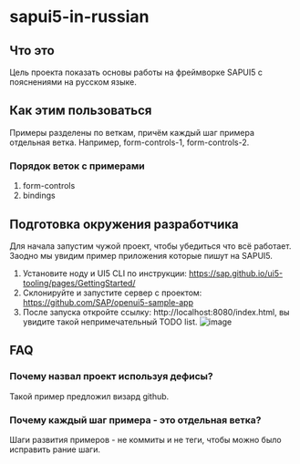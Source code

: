 # sapui5-in-russian

## Что это
Цель проекта показать основы работы на фреймворке SAPUI5 с пояснениями на русском языке.

## Как этим пользоваться
Примеры разделены по веткам, причём каждый шаг примера отдельная ветка.
Например, form-controls-1, form-controls-2.

### Порядок веток с примерами
1. form-controls
2. bindings

## Подготовка окружения разработчика
Для начала запустим чужой проект, чтобы убедиться что всё работает. Заодно мы увидим пример приложения которые пишут на SAPUI5.

1. Установите ноду и UI5 CLI по инструкции:
https://sap.github.io/ui5-tooling/pages/GettingStarted/
2. Склонируйте и запустите сервер с проектом:
https://github.com/SAP/openui5-sample-app
3. После запуска откройте ссылку: http://localhost:8080/index.html, вы увидите такой непримечательный TODO list.
![image](https://user-images.githubusercontent.com/5730634/179907900-e8c6eb36-2429-4980-972a-2d3c42f8c4bd.png)


## FAQ
### Почему назвал проект используя дефисы?
Такой пример предложил визард github.
### Почему каждый шаг примера - это отдельная ветка?
Шаги развития примеров - не коммиты и не теги, чтобы можно было исправить рание шаги.
